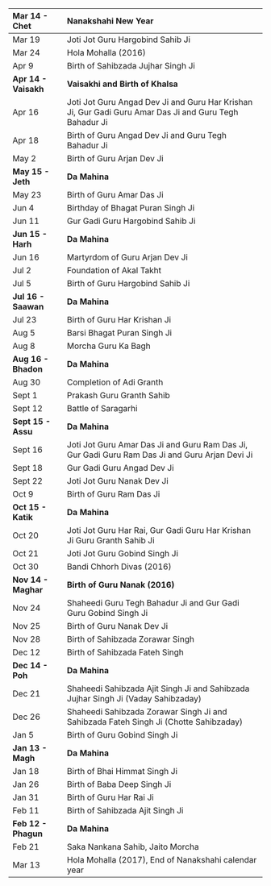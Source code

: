 **Mar 14 - Chet**|**Nanakshahi New Year**
:--|:--
Mar 19|Joti Jot Guru Hargobind Sahib Ji
Mar 24|Hola Mohalla (2016)
Apr 9|Birth of Sahibzada Jujhar Singh Ji
**Apr 14 - Vaisakh**|**Vaisakhi and Birth of Khalsa**
Apr 16|Joti Jot Guru Angad Dev Ji and Guru Har Krishan Ji, Gur Gadi Guru Amar Das Ji and Guru Tegh Bahadur Ji
Apr 18|Birth of Guru Angad Dev Ji and Guru Tegh Bahadur Ji
May 2|Birth of Guru Arjan Dev Ji
**May 15 - Jeth**|**Da Mahina**
May 23|Birth of Guru Amar Das Ji
Jun 4|Birthday of Bhagat Puran Singh Ji
Jun 11|Gur Gadi Guru Hargobind Sahib Ji
**Jun 15 - Harh**|**Da Mahina**
Jun 16|Martyrdom of Guru Arjan Dev Ji
Jul 2|Foundation of Akal Takht
Jul 5|Birth of Guru Hargobind Sahib Ji
**Jul 16 - Saawan**|**Da Mahina**
Jul 23|Birth of Guru Har Krishan Ji
Aug 5|Barsi Bhagat Puran Singh Ji
Aug 8|Morcha Guru Ka Bagh
**Aug 16 - Bhadon**|**Da Mahina**
Aug 30|Completion of Adi Granth
Sept 1|Prakash Guru Granth Sahib
Sept 12|Battle of Saragarhi
**Sept 15 - Assu**|**Da Mahina**
Sept 16|Joti Jot Guru Amar Das Ji and Guru Ram Das Ji, Gur Gadi Guru Ram Das Ji and Guru Arjan Devi Ji
Sept 18|Gur Gadi Guru Angad Dev Ji
Sept 22|Joti Jot Guru Nanak Dev Ji
Oct 9|Birth of Guru Ram Das Ji
**Oct 15 - Katik**|**Da Mahina**
Oct 20|Joti Jot Guru Har Rai, Gur Gadi Guru Har Krishan Ji Guru Granth Sahib Ji
Oct 21|Joti Jot Guru Gobind Singh Ji
Oct 30|Bandi Chhorh Divas (2016)
**Nov 14 - Maghar**|**Birth of Guru Nanak (2016)**
Nov 24|Shaheedi Guru Tegh Bahadur Ji and Gur Gadi Guru Gobind Singh Ji
Nov 25|Birth of Guru Nanak Dev Ji
Nov 28|Birth of Sahibzada Zorawar Singh
Dec 12|Birth of Sahibzada Fateh Singh
**Dec 14 - Poh**|**Da Mahina**
Dec 21|Shaheedi Sahibzada Ajit Singh Ji and Sahibzada Jujhar Singh Ji (Vaday Sahibzaday)
Dec 26|Shaheedi Sahibzada Zorawar Singh Ji and Sahibzada Fateh Singh Ji (Chotte Sahibzaday)
Jan 5|Birth of Guru Gobind Singh Ji
**Jan 13 - Magh**|**Da Mahina**
Jan 18|Birth of Bhai Himmat Singh Ji
Jan 26|Birth of Baba Deep Singh Ji
Jan 31|Birth of Guru Har Rai Ji
Feb 11|Birth of Sahibzada Ajit Singh Ji
**Feb 12 - Phagun**|**Da Mahina**
Feb 21|Saka Nankana Sahib, Jaito Morcha
Mar 13|Hola Mohalla (2017), End of Nanakshahi calendar year
